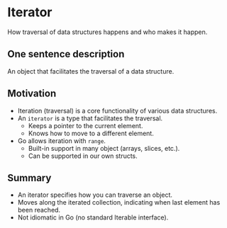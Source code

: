 # Iterator

How traversal of data structures happens and who makes it happen.

## One sentence description

An object that facilitates the traversal of a data structure.

## Motivation

- Iteration (traversal) is a core functionality of various data structures.
- An `iterator` is a type that facilitates the traversal.
  - Keeps a pointer to the current element.
  - Knows how to move to a different element.
- Go allows iteration with `range`.
  - Built-in support in many object (arrays, slices, etc.).
  - Can be supported in our own structs.

## Summary

- An iterator specifies how you can traverse an object.
- Moves along the iterated collection, indicating when last element has been reached.
- Not idiomatic in Go (no standard Iterable interface).
